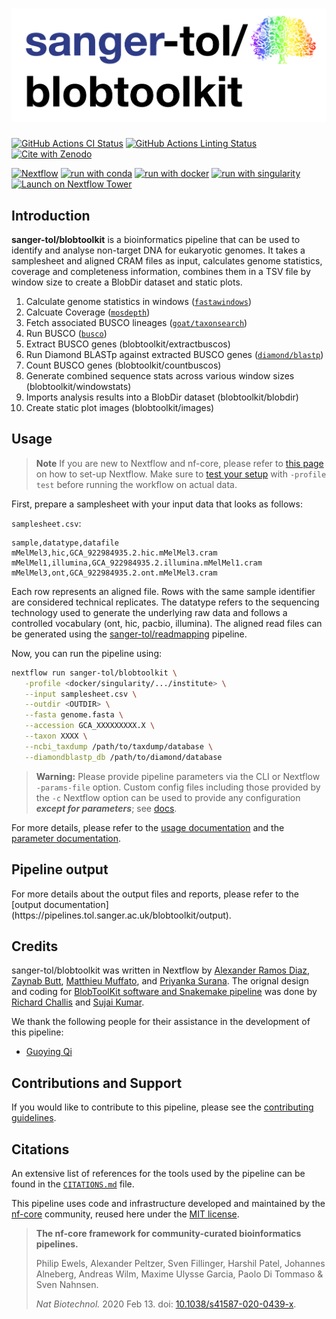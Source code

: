 # ![sanger-tol/blobtoolkit](docs/images/sanger-tol-blobtoolkit_logo.png)

[![GitHub Actions CI Status](https://github.com/sanger-tol/blobtoolkit/workflows/nf-core%20CI/badge.svg)](https://github.com/sanger-tol/blobtoolkit/actions?query=workflow%3A%22nf-core+CI%22)
[![GitHub Actions Linting Status](https://github.com/sanger-tol/blobtoolkit/workflows/nf-core%20linting/badge.svg)](https://github.com/sanger-tol/blobtoolkit/actions?query=workflow%3A%22nf-core+linting%22)
[![Cite with Zenodo](http://img.shields.io/badge/DOI-10.5281/zenodo.XXXXXXX-1073c8?labelColor=000000)](https://doi.org/10.5281/zenodo.XXXXXXX)

[![Nextflow](https://img.shields.io/badge/nextflow%20DSL2-%E2%89%A522.10.1-23aa62.svg)](https://www.nextflow.io/)
[![run with conda](http://img.shields.io/badge/run%20with-conda-3EB049?labelColor=000000&logo=anaconda)](https://docs.conda.io/en/latest/)
[![run with docker](https://img.shields.io/badge/run%20with-docker-0db7ed?labelColor=000000&logo=docker)](https://www.docker.com/)
[![run with singularity](https://img.shields.io/badge/run%20with-singularity-1d355c.svg?labelColor=000000)](https://sylabs.io/docs/)
[![Launch on Nextflow Tower](https://img.shields.io/badge/Launch%20%F0%9F%9A%80-Nextflow%20Tower-%234256e7)](https://tower.nf/launch?pipeline=https://github.com/sanger-tol/blobtoolkit)

## Introduction

**sanger-tol/blobtoolkit** is a bioinformatics pipeline that can be used to identify and analyse non-target DNA for eukaryotic genomes. It takes a samplesheet and aligned CRAM files as input, calculates genome statistics, coverage and completeness information, combines them in a TSV file by window size to create a BlobDir dataset and static plots.

<!--
   Complete this sentence with a 2-3 sentence summary of what types of data the pipeline ingests, a brief overview of the
   major pipeline sections and the types of output it produces. You're giving an overview to someone new
   to nf-core here, in 15-20 seconds. For an example, see https://github.com/nf-core/rnaseq/blob/master/README.md#introduction
-->

<!-- Include a figure that guides the user through the major workflow steps. Many nf-core
     workflows use the "tube map" design for that. See https://nf-co.re/docs/contributing/design_guidelines#examples for examples. -->

<!-- # ![sanger-tol/blobtoolkit](https://raw.githubusercontent.com/sanger-tol/blobtoolkit/main/docs/images/sanger-tol-blobtoolkit_workflow.png) -->

<!-- Fill in short bullet-pointed list of the default steps in the pipeline -->

1. Calculate genome statistics in windows ([`fastawindows`](https://github.com/tolkit/fasta_windows))
2. Calcuate Coverage ([`mosdepth`](https://github.com/brentp/mosdepth))
3. Fetch associated BUSCO lineages ([`goat/taxonsearch`](https://github.com/genomehubs/goat-cli))
4. Run BUSCO ([`busco`](https://busco.ezlab.org/))
5. Extract BUSCO genes (blobtoolkit/extractbuscos)
6. Run Diamond BLASTp against extracted BUSCO genes ([`diamond/blastp`](https://github.com/bbuchfink/diamond))
7. Count BUSCO genes (blobtoolkit/countbuscos)
8. Generate combined sequence stats across various window sizes (blobtoolkit/windowstats)
9. Imports analysis results into a BlobDir dataset (blobtoolkit/blobdir)
10. Create static plot images (blobtoolkit/images)

## Usage

> **Note**
> If you are new to Nextflow and nf-core, please refer to [this page](https://nf-co.re/docs/usage/installation) on how
> to set-up Nextflow. Make sure to [test your setup](https://nf-co.re/docs/usage/introduction#how-to-run-a-pipeline)
> with `-profile test` before running the workflow on actual data.

<!-- Describe the minimum required steps to execute the pipeline, e.g. how to prepare samplesheets.
     Explain what rows and columns represent. For instance (please edit as appropriate): -->

First, prepare a samplesheet with your input data that looks as follows:

`samplesheet.csv`:

```csv
sample,datatype,datafile
mMelMel3,hic,GCA_922984935.2.hic.mMelMel3.cram
mMelMel1,illumina,GCA_922984935.2.illumina.mMelMel1.cram
mMelMel3,ont,GCA_922984935.2.ont.mMelMel3.cram
```

Each row represents an aligned file. Rows with the same sample identifier are considered technical replicates. The datatype refers to the sequencing technology used to generate the underlying raw data and follows a controlled vocabulary (ont, hic, pacbio, illumina). The aligned read files can be generated using the [sanger-tol/readmapping](https://github.com/sanger-tol/readmapping) pipeline.

Now, you can run the pipeline using:

<!-- update the following command to include all required parameters for a minimal example -->

```bash
nextflow run sanger-tol/blobtoolkit \
   -profile <docker/singularity/.../institute> \
   --input samplesheet.csv \
   --outdir <OUTDIR> \
   --fasta genome.fasta \
   --accession GCA_XXXXXXXXX.X \
   --taxon XXXX \
   --ncbi_taxdump /path/to/taxdump/database \
   --diamondblastp_db /path/to/diamond/database
```

> **Warning:**
> Please provide pipeline parameters via the CLI or Nextflow `-params-file` option. Custom config files including those
> provided by the `-c` Nextflow option can be used to provide any configuration _**except for parameters**_;
> see [docs](https://nf-co.re/usage/configuration#custom-configuration-files).

For more details, please refer to the [usage documentation](https://pipelines.tol.sanger.ac.uk/blobtoolkit/usage) and the [parameter documentation](https://pipelines.tol.sanger.ac.uk/blobtoolkit/parameters).

## Pipeline output

<!-- To see the the results of a test run with a full size dataset refer to the [results](https://pipelines.tol.sanger.ac.uk/blobtoolkit/results) tab on the sanger-tol website pipeline page. --> For more details about the output files and reports, please refer to the [output documentation](https://pipelines.tol.sanger.ac.uk/blobtoolkit/output).

## Credits

sanger-tol/blobtoolkit was written in Nextflow by [Alexander Ramos Diaz](https://github.com/alxndrdiaz), [Zaynab Butt](https://github.com/zb32), [Matthieu Muffato](https://github.com/muffato), and [Priyanka Surana](https://github.com/priyanka-surana). The orignal design and coding for [BlobToolKit software and Snakemake pipeline](https://github.com/blobtoolkit/blobtoolkit) was done by [Richard Challis](https://github.com/rjchallis) and [Sujai Kumar](https://github.com/sujaikumar).

We thank the following people for their assistance in the development of this pipeline:

<!-- If applicable, make list of people who have also contributed -->

- [Guoying Qi](https://github.com/gq1)

## Contributions and Support

If you would like to contribute to this pipeline, please see the [contributing guidelines](.github/CONTRIBUTING.md).

## Citations

<!-- Add citation for pipeline after first release. Uncomment lines below and update Zenodo doi and badge at the top of this file. -->

<!-- If you use sanger-tol/blobtoolkit for your analysis, please cite it using the following doi: [10.5281/zenodo.XXXXXX](https://doi.org/10.5281/zenodo.XXXXXX) -->

<!-- Add bibliography of tools and data used in your pipeline -->

An extensive list of references for the tools used by the pipeline can be found in the [`CITATIONS.md`](CITATIONS.md) file.

This pipeline uses code and infrastructure developed and maintained by the [nf-core](https://nf-co.re) community, reused here under the [MIT license](https://github.com/nf-core/tools/blob/master/LICENSE).

> **The nf-core framework for community-curated bioinformatics pipelines.**
>
> Philip Ewels, Alexander Peltzer, Sven Fillinger, Harshil Patel, Johannes Alneberg, Andreas Wilm, Maxime Ulysse Garcia, Paolo Di Tommaso & Sven Nahnsen.
>
> _Nat Biotechnol._ 2020 Feb 13. doi: [10.1038/s41587-020-0439-x](https://dx.doi.org/10.1038/s41587-020-0439-x).
